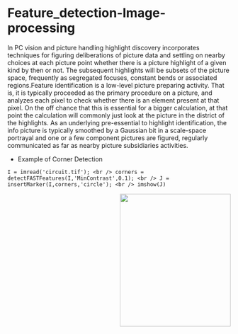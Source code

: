 # Feature_detection-Image-processing
In PC vision and picture handling highlight discovery incorporates techniques for figuring deliberations of picture data and settling on nearby choices at each picture point whether there is a picture highlight of a given kind by then or not. The subsequent highlights will be subsets of the picture space, frequently as segregated focuses, constant bends or associated regions.Feature identification is a low-level picture preparing activity. That is, it is typically proceeded as the primary procedure on a picture, and analyzes each pixel to check whether there is an element present at that pixel. On the off chance that this is essential for a bigger calculation, at that point the calculation will commonly just look at the picture in the district of the highlights. As an underlying pre-essential to highlight identification, the info picture is typically smoothed by a Gaussian bit in a scale-space portrayal and one or a few component pictures are figured, regularly communicated as far as nearby picture subsidiaries activities. 

- Example of Corner Detection <br />

` I = imread('circuit.tif'); <br />
corners = detectFASTFeatures(I,'MinContrast',0.1); <br />
J = insertMarker(I,corners,'circle'); <br />
imshow(J) `

<img align="right" width="250" height="300" src="https://www.mathworks.com/help/vision/ug/feature_detection_corner.png">
